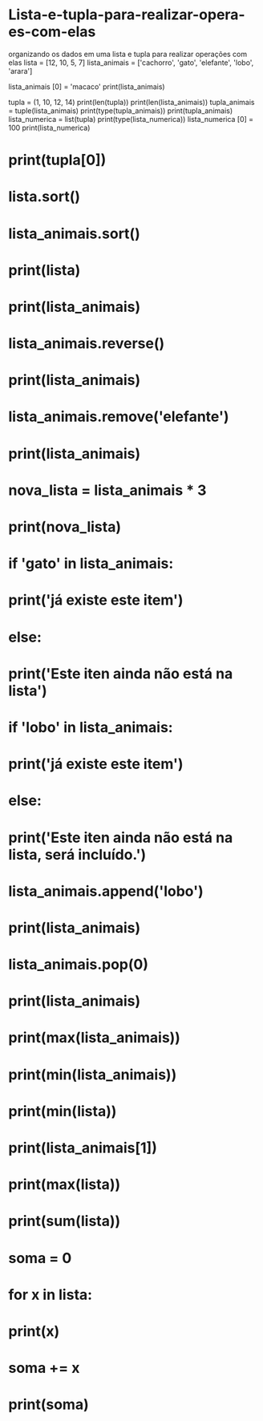 # Lista-e-tupla-para-realizar-opera-es-com-elas
organizando os dados em uma lista e tupla para realizar operações com elas
lista = [12, 10, 5, 7]
lista_animais =  ['cachorro', 'gato', 'elefante', 'lobo', 'arara']

lista_animais [0] = 'macaco'
print(lista_animais)

tupla = (1, 10, 12, 14)
print(len(tupla))
print(len(lista_animais))
tupla_animais = tuple(lista_animais)
print(type(tupla_animais))
print(tupla_animais)
lista_numerica = list(tupla)
print(type(lista_numerica))
lista_numerica [0] = 100
print(lista_numerica)
# print(tupla[0])

# lista.sort()
# lista_animais.sort()
# print(lista)
# print(lista_animais)
# lista_animais.reverse()
# print(lista_animais)

# lista_animais.remove('elefante')
# print(lista_animais)

# nova_lista = lista_animais * 3
# print(nova_lista)

# if 'gato' in lista_animais:
#     print('já existe este item')
# else:
#     print('Este iten ainda não está na lista')

# if 'lobo' in lista_animais:
#      print('já existe este item')
# else:
#      print('Este iten ainda não está na lista, será incluído.')
#      lista_animais.append('lobo')
#      print(lista_animais)

# lista_animais.pop(0)
# print(lista_animais)

# print(max(lista_animais))
# print(min(lista_animais))
# print(min(lista))
# print(lista_animais[1])
# print(max(lista))
# print(sum(lista))








# soma = 0
# for x in lista:
#     print(x)
#     soma += x
# print(soma)
